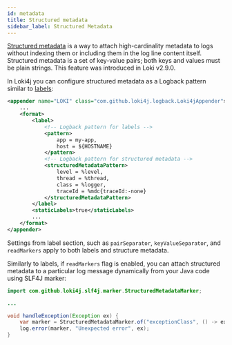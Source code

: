 ```yaml
---
id: metadata
title: Structured metadata
sidebar_label: Structured Metadata
---
```


[Structured metadata](https://grafana.com/docs/loki/latest/get-started/labels/structured-metadata/) is a way to attach high-cardinality metadata to logs without indexing them or including them in the log line content itself.
Structured metadata is a set of key-value pairs; both keys and values must be plain strings.
This feature was introduced in Loki v2.9.0.

In Loki4j you can configure structured metadata as a Logback pattern similar to [labels](labels.md):

```xml
<appender name="LOKI" class="com.github.loki4j.logback.Loki4jAppender">
    ...
    <format>
        <label>
            <!-- Logback pattern for labels -->
            <pattern>
                app = my-app,
                host = ${HOSTNAME}
            </pattern>
            <!-- Logback pattern for structured metadata -->
            <structuredMetadataPattern>
                level = %level,
                thread = %thread,
                class = %logger,
                traceId = %mdc{traceId:-none}
            </structuredMetadataPattern>
        </label>
        <staticLabels>true</staticLabels>
        ...
    </format>
</appender>
```

Settings from label section, such as `pairSeparator`, `keyValueSeparator`, and `readMarkers` apply to both labels and structure metadata.

Similarly to labels, if `readMarkers` flag is enabled, you can attach structured metadata to a particular log message dynamically from your Java code using SLF4J marker:

```java
import com.github.loki4j.slf4j.marker.StructuredMetadataMarker;

...

void handleException(Exception ex) {
    var marker = StructuredMetadataMarker.of("exceptionClass", () -> ex.getClass().getSimpleName());
    log.error(marker, "Unexpected error", ex);
}
```
